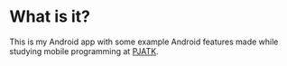 # What is it?
This is my Android app with some example Android features made while studying mobile programming at [PJATK](https://pja.edu.pl/en/).
